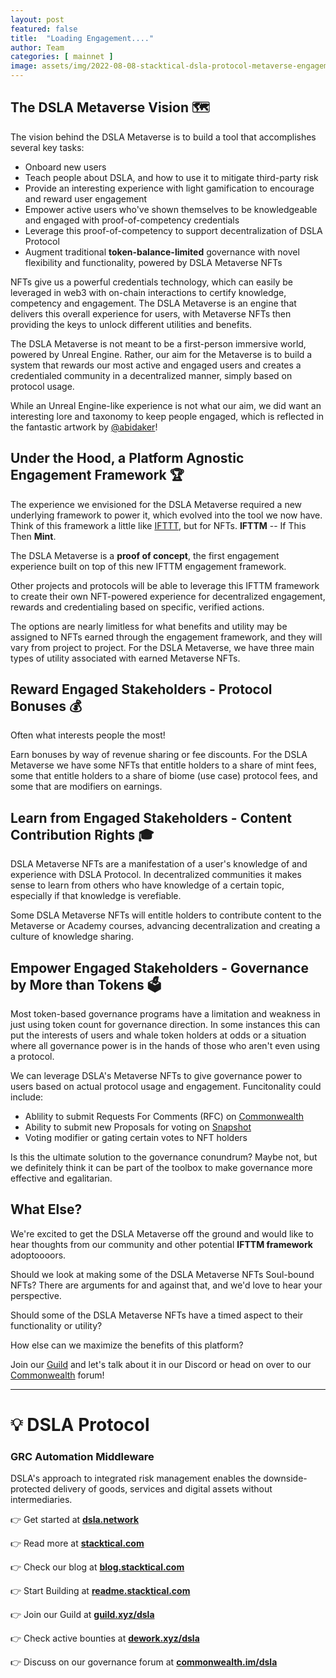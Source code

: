 ```yaml
---
layout: post
featured: false
title:  "Loading Engagement...."
author: Team
categories: [ mainnet ]
image: assets/img/2022-08-08-stacktical-dsla-protocol-metaverse-engagement-platform-blockchain-cryptocurrency-fintech-legaltech-insurtech-itsm-slm-sla-defi-nft.jpg
---
```


## The DSLA Metaverse Vision 🗺️

The vision behind the DSLA Metaverse is to build a tool that accomplishes several key tasks:
* Onboard new users
* Teach people about DSLA, and how to use it to mitigate third-party risk
* Provide an interesting experience with light gamification to encourage and reward user engagement
* Empower active users who've shown themselves to be knowledgeable and engaged with proof-of-competency credentials
* Leverage this proof-of-competency to support decentralization of DSLA Protocol
* Augment traditional **token-balance-limited** governance with novel flexibility and functionality, powered by DSLA Metaverse NFTs

NFTs give us a powerful credentials technology, which can easily be leveraged in web3 with on-chain interactions to certify knowledge, competency and engagement. The DSLA Metaverse is an engine that delivers this overall experience for users, with Metaverse NFTs then providing the keys to unlock different utilities and benefits.

The DSLA Metaverse is not meant to be a first-person immersive world, powered by Unreal Engine. Rather, our aim for the Metaverse is to build a system that rewards our most active and engaged users and creates a credentialed community in a decentralized manner, simply based on protocol usage.

While an Unreal Engine-like experience is not what our aim, we did want an interesting lore and taxonomy to keep people engaged, which is reflected in the fantastic artwork by [@abidaker](https://abidaker.com)!

## Under the Hood, a Platform Agnostic Engagement Framework 🏆

The experience we envisioned for the DSLA Metaverse required a new underlying framework to power it, which evolved into the tool we now have. Think of this framework a little like [IFTTT](https://ifttt.com), but for NFTs. **IFTTM** -- If This Then **Mint**.

The DSLA Metaverse is a **proof of concept**, the first engagement experience built on top of this new IFTTM engagement framework.

Other projects and protocols will be able to leverage this IFTTM framework to create their own NFT-powered experience for decentralized engagement, rewards and credentialing based on specific, verified actions.

The options are nearly limitless for what benefits and utility may be assigned to NFTs earned through the engagement framework, and they will vary from project to project. For the DSLA Metaverse, we have three main types of utility associated with earned Metaverse NFTs. 

## Reward Engaged Stakeholders - Protocol Bonuses 💰

Often what interests people the most!

Earn bonuses by way of revenue sharing or fee discounts. For the DSLA Metaverse we have some NFTs that entitle holders to a share of mint fees, some that entitle holders to a share of biome (use case) protocol fees, and some that are modifiers on earnings.

## Learn from Engaged Stakeholders - Content Contribution Rights 🎓

DSLA Metaverse NFTs are a manifestation of a user's knowledge of and experience with DSLA Protocol. In decentralized communities it makes sense to learn from others who have knowledge of a certain topic, especially if that knowledge is verefiable.

Some DSLA Metaverse NFTs will entitle holders to contribute content to the Metaverse or Academy courses, advancing decentralization and creating a culture of knowledge sharing.
## Empower Engaged Stakeholders - Governance by More than Tokens 🗳️

Most token-based governance programs have a limitation and weakness in just using token count for governance direction. In some instances this can put the interests of users and whale token holders at odds or a situation where all governance power is in the hands of those who aren't even using a protocol.

We can leverage DSLA's Metaverse NFTs to give governance power to users based on actual protocol usage and engagement. Funcitonality could include:
* Ablility to submit Requests For Comments (RFC) on [Commonwealth](https://commonwealth.im/dsla)
* Ability to submit new Proposals for voting on [Snapshot](https://snapshot.org/#/dsla.eth)
* Voting modifier or gating certain votes to NFT holders

Is this the ultimate solution to the governance conundrum? Maybe not, but we definitely think it can be part of the toolbox to make governance more effective and egalitarian.

## What Else?

We're excited to get the DSLA Metaverse off the ground and would like to hear thoughts from our community and other potential **IFTTM framework** adoptoooors.

Should we look at making some of the DSLA Metaverse NFTs Soul-bound NFTs? There are arguments for and against that, and we'd love to hear your perspective.

Should some of the DSLA Metaverse NFTs have a timed aspect to their functionality or utility?

How else can we maximize the benefits of this platform?

Join our [Guild](https://guild.xyz/dsla) and let's talk about it in our Discord or head on over to our [Commonwealth](https://commonwealth.im/dsla) forum!

---

# 💡 DSLA Protocol

### GRC Automation Middleware

DSLA's approach to integrated risk management enables the downside-protected delivery of goods, services and digital assets without intermediaries.

👉 Get started at **[dsla.network](https://dsla.network)** 

👉 Read more at [**stacktical.com**](https://stacktical.com)

👉 Check our blog at [**blog.stacktical.com**](https://blog.stacktical.com)

👉 Start Building at [**readme.stacktical.com**](https://readme.stacktical.com/developer-guide/)

👉 Join our Guild at [**guild.xyz/dsla**](https://guild.xyz/dsla)

👉 Check active bounties at [**dework.xyz/dsla**](https://dework.xyz/dsla)

👉 Discuss on our governance forum at [**commonwealth.im/dsla**](https://commonwealth.im/dsla)